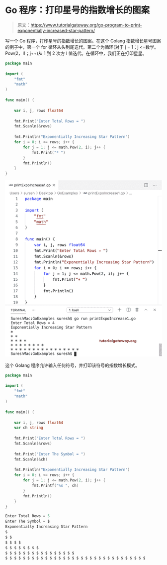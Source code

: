 # Go 程序：打印星号的指数增长的图案

> 原文：<https://www.tutorialgateway.org/go-program-to-print-exponentially-increased-star-pattern/>

写一个 Go 程序，打印星号的指数增长的图案。在这个 Golang 指数增长星号图案的例子中，第一个 for 循环从头到尾迭代。第二个为循环(对于 j = 1；j <=数学。Pow(2，I)；j++)从 1 到 2 次方 I 值迭代。在循环中，我们正在打印星星。

```go
package main

import (
    "fmt"
    "math"
)

func main() {

    var i, j, rows float64

    fmt.Print("Enter Total Rows = ")
    fmt.Scanln(&rows)

    fmt.Println("Exponentially Increasing Star Pattern")
    for i = 0; i <= rows; i++ {
        for j = 1; j <= math.Pow(2, i); j++ {
            fmt.Print("* ")
        }
        fmt.Println()
    }
}
```

![Go Program to Print Exponentially Increased Star Pattern 1](img/65fd9302f912b46599fa63ed94ba5c82.png)

这个 Golang 程序允许输入任何符号，并打印该符号的指数增长模式。

```go
package main

import (
    "fmt"
    "math"
)

func main() {

    var i, j, rows float64
    var ch string

    fmt.Print("Enter Total Rows = ")
    fmt.Scanln(&rows)

    fmt.Print("Enter The Symbol = ")
    fmt.Scanln(&ch)

    fmt.Println("Exponentially Increasing Star Pattern")
    for i = 0; i <= rows; i++ {
        for j = 1; j <= math.Pow(2, i); j++ {
            fmt.Printf("%s ", ch)
        }
        fmt.Println()
    }
}
```

```go
Enter Total Rows = 5
Enter The Symbol = $
Exponentially Increasing Star Pattern
$ 
$ $ 
$ $ $ $ 
$ $ $ $ $ $ $ $ 
$ $ $ $ $ $ $ $ $ $ $ $ $ $ $ $ 
$ $ $ $ $ $ $ $ $ $ $ $ $ $ $ $ $ $ $ $ $ $ $ $ $ $ $ $ $ $ $ $ 
```